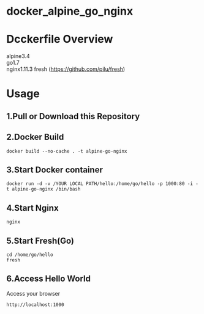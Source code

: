 # docker_alpine_go_nginx

# Dcckerfile Overview
alpine3.4  
go1.7  
nginx1.11.3
fresh (https://github.com/pilu/fresh)

# Usage
## 1.Pull or Download this Repository

## 2.Docker Build
```
docker build --no-cache . -t alpine-go-nginx
```

## 3.Start Docker container
```
docker run -d -v /YOUR LOCAL PATH/hello:/home/go/hello -p 1000:80 -i -t alpine-go-nginx /bin/bash
```

## 4.Start Nginx
```
nginx
```

## 5.Start Fresh(Go)
```
cd /home/go/hello
fresh
```

## 6.Access Hello World
Access your browser 
```
http://localhost:1000
```
